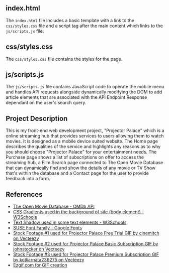 ## index.html

The `index.html` file includes a basic template with a link to the `css/styles.css` file and a script tag after the main content which links to the `js/scripts.js` file.

## css/styles.css

The `css/styles.css` file contains the styles for the page.

## js/scripts.js

The `js/scripts.js` file contains JavaScript code to operate the mobile menu and handles API requests alongside dynamically modifying the DOM to add article elements that are associated with the API Endpoint Response dependant on the user's search query.

## Project Description

This is my front-end web development project, "Projector Palace" which is a online streaming hub that provides services to users allowing them to watch movies. It is designed as a mobile device suited website. The Home page describes the qualities of the service and highlights any reasons as to why you should choose "Projector Palace" for your entertainment needs. The Purchase page shows a list of subscriptions on offer to access the streaming hub, a Film Search page connected to The Open Movie Database that can dynamically find and show the details of any movie or TV Show that's within the database and a Contact page for the user to provide feedback into a form.

## References

- [The Open Movie Database - OMDb API](https://www.omdbapi.com/)
- [CSS Gradients used in the background of site (body element) - W3Schools](https://www.w3schools.com/css/css3_gradients.asp)
- [Text Shadow used in some text elements - W3Schools](https://www.w3schools.com/cssref/css3_pr_text-shadow.php)
- [SUSE Font Family - Google Fonts](https://fonts.googleapis.com/css2?family=SUSE:wght@100&display=swap)
- [Stock Footage #1 used for Projector Palace Free Trial GIF by cinemitch on Vecteezy](https://www.vecteezy.com/video/1616321-front-view-clip-of-a-person-turning-on-a-movie-projector-with-reels-and-mechanism-moving-the-film-in-4k)
- [Stock Footage #2 used for Projector Palace Basic Subscription GIF by johnstocker on Vecteezy](https://www.vecteezy.com/video/1790424-projector-light-spotlight-abstract-background)
- [Stock Footage #3 used for Projector Palace Premium Subscription GIF by kotliarnata236275 on Vecteezy](https://www.vecteezy.com/video/35290432-the-four-fellow-are-sitting-at-the-premiere-of-the-film-at-the-cinema)
- [Ezgif.com for GIF creation](https://ezgif.com/)